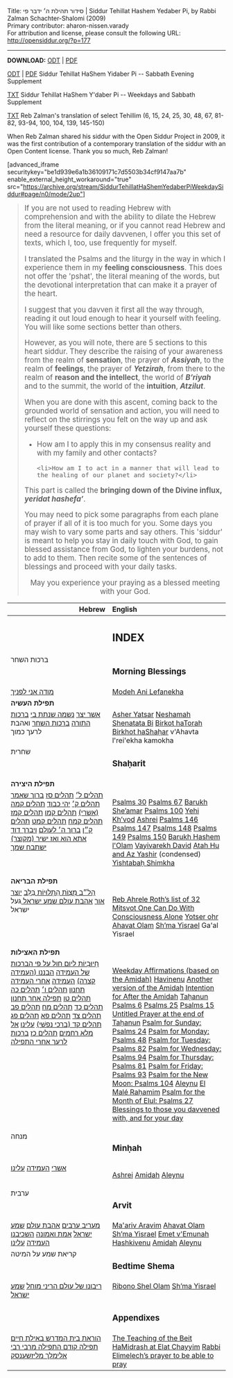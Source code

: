 <html>
<head></head>
<body>
Title: סידור תהילת ה׳ ידבר פי | Siddur Tehillat Hashem Yedaber Pi, by Rabbi Zalman Schachter-Shalomi (2009)<br />
Primary contributor: aharon-nissen.varady<br />
For attribution and license, please consult the following URL: <a href="http://opensiddur.org/?p=177">http://opensiddur.org/?p=177</a>
<p />
<hr />

<strong>DOWNLOAD:</strong> 
<a class="download" href="https://opensiddur.org/wp-content/uploads/2009/10/Siddur-Tehillat-haShem-Weekday-Siddur.odt">ODT</a> | <a class="pdf" href="https://opensiddur.org/wp-content/uploads/2009/10/Siddur-Tehillat-haShem-Weekday-Siddur.pdf">PDF</a>

<a class="download" href="https://opensiddur.org/wp-content/uploads/2009/10/Siddur-Tehillat-haShem-Sabbath-Supplement.odt">ODT</a> | <a class="pdf" href="https://opensiddur.org/wp-content/uploads/2009/10/Siddur-Tehillat-haShem-Sabbath-Supplement.pdf">PDF</a> Siddur Tehillat HaShem Yidaber Pi -- Sabbath Evening Supplement

<a class="download" href="https://opensiddur.org/wp-content/uploads/2009/10/Siddur-Tehillat-HaShem-Yidaber-Pi.txt">TXT</a> Siddur Tehillat HaShem Y'daber Pi -- Weekdays and Sabbath Supplement

<a class="download" href="https://opensiddur.org/wp-content/uploads/2009/10/Reb-Zalmans-Psalms-utf-8.txt">TXT</a> Reb Zalman's translation of select Tehillim (6, 15, 24, 25, 30, 48, 67, 81-82, 93-94, 100, 104, 139, 145-150)

When Reb Zalman shared his siddur with the Open Siddur Project in 2009, it was the first contribution of a contemporary translation of the siddur with an Open Content license. Thank you so much, Reb Zalman!

[advanced_iframe securitykey="be1d939e6a1b36109171c7d5503b34cf9147aa7b" enable_external_height_workaround="true" src="https://archive.org/stream/SiddurTehillatHaShemYedaberPiWeekdaySiddur#page/n0/mode/2up"]

<blockquote><div class="english" style="font-size: 1.2em;">
If you are not used to reading Hebrew with comprehension and with the ability to dilate the Hebrew from the literal meaning, or if you cannot read Hebrew and need a resource for daily davvenen, I offer you this set of texts, which I, too, use frequently for myself.

I translated the Psalms and the liturgy in the way in which I experience them in my <strong>feeling consciousness</strong>. This does not offer the 'pshat', the literal meaning of the words, but the devotional interpretation that can make it a prayer of the heart.

I suggest that you davven it first all the way through, reading it out loud enough to hear it yourself with feeling. You will like some sections better than others.

However, as you will note, there are 5 sections to this heart siddur.  They describe the raising of your awareness from the realm of <strong>sensation</strong>, the prayer of <strong><em>Assiyah</em></strong>, to the realm of <strong>feelings</strong>, the prayer of <strong><em>Yetzirah</em></strong>, from there to the realm of <strong>reason and the intellect</strong>, the world of <strong><em>B’riyah</em></strong> and to the summit, the world of the <strong>intuition</strong>, <strong><em>Atzilut</em></strong>.

When you are done with this ascent, coming back to the grounded world of sensation and action, you will need to reflect on the stirrings you felt on the way up and ask yourself these questions:

<ul>
    <li>How am I to apply this in my consensus reality and with my family and other contacts?</li>
    
    <li>How am I to act in a manner that will lead to the healing of our planet and society?</li>
</ul>

This part is called the <strong>bringing down of the Divine influx, <em>yeridat hashefa’</em></strong>.

You may need to pick some paragraphs from each plane of prayer if all of it is too much for you. Some days you may wish to vary some parts and say others. This 'siddur' is meant to help you stay in daily touch with God, to gain blessed assistance from God, to lighten your burdens, not to add to them. Then recite some of the sentences of blessings and proceed with your daily tasks.

<center>May you experience
your praying
as a blessed meeting
with your God.</center>
</div></blockquote>

<table style="margin-left: auto;margin-right: auto;" class="draggable">
<thead><tr><th id="x" style="text-align: right;">Hebrew</th><th style="text-align: left;">English</th></tr></thead>
<tbody>
<tr><td style="vertical-align:top;" width="46%">
<div class="liturgy"><span lang="he">

</span></div></td>
 
<td style="vertical-align:top;" width="53%">
<div class="english">
<h2>INDEX</h2>
</div></td></tr>


<tr><td style="vertical-align:top;" width="46%">
<div class="liturgy"><span lang="he">
ברכות השחר
</span></div></td>
 
<td style="vertical-align:top;" width="53%">
<div class="english">
<h3>Morning Blessings</h3>
</div></td></tr>


<tr><td style="vertical-align:top;" width="46%">
<div class="liturgy"><span lang="he">
<a href="http://opensiddur.org/?p=29385">מודה אני לפניך</a>
</span></div></td>
 
<td style="vertical-align:top;" width="53%">
<div class="english">
<a href="http://opensiddur.org/?p=29385">Modeh Ani Lefanekha</a>
</div></td></tr>


<tr><td style="vertical-align:top;" width="46%">
<div class="liturgy"><span lang="he">
<strong>תפילת העשיה</strong>
</span></div></td>
 
<td style="vertical-align:top;" width="53%">
<div class="english">

</div></td></tr>


<tr><td style="vertical-align:top;" width="46%">
<div class="liturgy"><span lang="he">
<a href="http://opensiddur.org/?p=17029">אשר יצר</a>
<a href="http://opensiddur.org/?p=17309">נשמה שנתת בי</a>
<a href="http://opensiddur.org/?p=17284">ברכות התורה</a>
<a href="http://opensiddur.org/?p=20929">ברכות השחר</a>
ואהבת לרעך כמוך
</span></div></td>
 
<td style="vertical-align:top;" width="53%">
<div class="english">
<a href="http://opensiddur.org/?p=17029">Asher Yatsar</a>
<a href="http://opensiddur.org/?p=17309">Neshamah Shenatata Bi</a>
<a href="http://opensiddur.org/?p=17284">Birkot haTorah</a>
<a href="http://opensiddur.org/?p=20929">Birkhot haShaḥar</a>
v'Ahavta l'rei'ekha kamokha
</div></td></tr>


<tr><td style="vertical-align:top;" width="46%">
<div class="liturgy"><span lang="he">
שחרית
</span></div></td>
 
<td style="vertical-align:top;" width="53%">
<div class="english">
<h3>Shaḥarit</h3>
</div></td></tr>


<tr><td style="vertical-align:top;" width="46%">
<div class="liturgy"><span lang="he">
<strong>תפילת היצירה</strong>
</span></div></td>
 
<td style="vertical-align:top;" width="53%">
<div class="english">

</div></td></tr>


<tr><td style="vertical-align:top;" width="46%">
<div class="liturgy"><span lang="he">
<a href="http://opensiddur.org/?p=16071">תהלים ל׳</a>
<a href="http://opensiddur.org/?p=16529">תהלים סז</a>
<a href="http://opensiddur.org/?p=17825">ברוך שאמר</a>
<a href="http://opensiddur.org/?p=16555">תהלים ק׳</a>
<a href="http://opensiddur.org/?p=18119">יהי כבוד</a>
<a href="http://opensiddur.org/?p=20948">תהלים קמה (אשרי)‏</a>
<a href="http://opensiddur.org/?p=20962">תהלים קמו</a>
<a href="http://opensiddur.org/?p=20969">תהלים קמז</a>
<a href="http://opensiddur.org/?p=20977">תהלים קמח</a>
<a href="http://opensiddur.org/?p=20984">תהלים קמט</a>
<a href="http://opensiddur.org/?p=20989">תהלים ק״ן</a>
<a href="http://opensiddur.org/?p=21001">ברוך ה׳ לעולם</a>
<a href="http://opensiddur.org/?p=21008">ויברך דוד</a>
<a href="http://opensiddur.org/?p=21013">אתא הוא ואז ישיר (מקוצר)‏</a>
<a href="http://opensiddur.org/?p=21023">ישתבח שמך </a>
</span></div></td>
 
<td style="vertical-align:top;" width="53%">
<div class="english">

<a href="http://opensiddur.org/?p=16071">Psalms 30</a>
<a href="http://opensiddur.org/?p=16529">Psalms 67</a>
<a href="http://opensiddur.org/?p=17825">Barukh She’amar</a>
<a href="http://opensiddur.org/?p=16555">Psalms 100</a>
<a href="http://opensiddur.org/?p=18119">Yehi Kh’vod</a>
<a href="http://opensiddur.org/?p=20948">Ashrei</a>
<a href="http://opensiddur.org/?p=20962">Psalms 146</a>
<a href="http://opensiddur.org/?p=20969">Psalms 147</a>
<a href="http://opensiddur.org/?p=20977">Psalms 148</a>
<a href="http://opensiddur.org/?p=20984">Psalms 149</a>
<a href="http://opensiddur.org/?p=20989">Psalms 150</a>
<a href="http://opensiddur.org/?p=21001">Barukh Hashem l'Olam</a>
<a href="http://opensiddur.org/?p=21008">Vayivarekh David</a>
<a href="http://opensiddur.org/?p=21013">Atah Hu and Az Yashir</a> (condensed)
<a href="http://opensiddur.org/?p=21023">Yishtabaḥ Shimkha</a>

</div></td></tr>


<tr><td style="vertical-align:top;" width="46%">
<div class="liturgy"><span lang="he">
<strong>תפילת הבריאה</strong>
</span></div></td>
 
<td style="vertical-align:top;" width="53%">
<div class="english">

</div></td></tr>


<tr><td style="vertical-align:top;" width="46%">
<div class="liturgy"><span lang="he">
<a href="http://opensiddur.org/?p=21031">הַל״ב מִצְוֺת הַתְלוּיוֹת בַּלֵּב</a>
<a href="http://opensiddur.org/?p=21412">יוצר אור</a>
<a href="http://opensiddur.org/?p=21403">אהבת עולם </a>
<a href="http://opensiddur.org/?p=20907">שמע ישראל </a>
געל ישראל
</span></div></td>
 
<td style="vertical-align:top;" width="53%">
<div class="english">

<a href="http://opensiddur.org/?p=21031">Reb Ahrele Roth’s list of 32 Mitsvot One Can Do With Consciousness Alone</a>
<a href="http://opensiddur.org/?p=21412">Yotser ohr</a>
<a href="http://opensiddur.org/?p=21403">Ahavat Olam</a>
<a href="http://opensiddur.org/?p=20907">Sh’ma Yisrael</a>
Ga'al Yisrael
</div></td></tr>


<tr><td style="vertical-align:top;" width="46%">
<div class="liturgy"><span lang="he">
<strong>תפילת האצילות</strong>
</span></div></td>
 
<td style="vertical-align:top;" width="53%">
<div class="english">

</div></td></tr>


<tr><td style="vertical-align:top;" width="46%">
<div class="liturgy"><span lang="he">
<a href="http://opensiddur.org/?p=21107">חִיוּבִיוֹת ליום חול על פי הברכות של העמידה</a>
<a href="http://opensiddur.org/?p=21089">הבננו (העמידה קצרה)‏</a>
<a href="http://opensiddur.org/?p=30340">העמידה</a>
<a href="http://opensiddur.org/?p=29416">אחרי העמידה</a>
<a href="http://opensiddur.org/?p=10440">תחנון</a>
<a href="http://opensiddur.org/?p=20900">תהלים ו׳</a>
<a href="http://opensiddur.org/?p=20883">תהלים כה</a>
<a href="http://opensiddur.org/?p=20866">תהלים טו</a>
<a href="http://opensiddur.org/?p=20851">תפילה אחר תחנון</a>
<a href="http://opensiddur.org/?p=16164">תהלים כד</a>
<a href="http://opensiddur.org/?p=16235">תהלים מח</a>
<a href="http://opensiddur.org/?p=16241">תהלים פב</a>
<a href="http://opensiddur.org/?p=16119">תהלים צד</a>
<a href="http://opensiddur.org/?p=16128">תהלים פא</a>
<a href="http://opensiddur.org/?p=16137">תהלים פג</a>
<a href="http://opensiddur.org/?p=20811">תהלים קד (ברכי נפשׁי)‏</a>
<a href="http://opensiddur.org/?p=20891">עלינו</a>
<a href="http://opensiddur.org/?p=29393">אל מלא רחמים</a>
<a href="http://opensiddur.org/?p=16709">תהלים כז</a>
<a href="http://opensiddur.org/?p=21390">ברכות לרעך אחרי התפילה</a>
&nbsp;
</span></div></td>
 
<td style="vertical-align:top;" width="53%">
<div class="english">

<a href="http://opensiddur.org/?p=21107">Weekday Affirmations (based on the Amidah)</a>
<a href="http://opensiddur.org/?p=21089">Havinenu</a>
<a href="http://opensiddur.org/?p=30340">Another version of the Amidah</a>
<a href="http://opensiddur.org/?p=29416">Intention for After the Amidah</a>
<a href="http://opensiddur.org/?p=10440">Taḥanun</a>
<a href="http://opensiddur.org/?p=20900">Psalms 6</a>
<a href="http://opensiddur.org/?p=20883">Psalms 25</a>
<a href="http://opensiddur.org/?p=20866">Psalms 15</a>
<a href="http://opensiddur.org/?p=20851">Untitled Prayer at the end of Taḥanun</a>
<a href="http://opensiddur.org/?p=16164">Psalm for Sunday: Psalms 24</a>
<a href="http://opensiddur.org/?p=16235">Psalm for Monday: Psalms 48</a>
<a href="http://opensiddur.org/?p=16241">Psalm for Tuesday: Psalms 82</a>
<a href="http://opensiddur.org/?p=16119">Psalm for Wednesday: Psalms 94</a>
<a href="http://opensiddur.org/?p=16128">Psalm for Thursday: Psalms 81</a>
<a href="http://opensiddur.org/?p=16137">Psalm for Friday: Psalms 93</a>
<a href="http://opensiddur.org/?p=20811">Psalm for the New Moon: Psalms 104</a>
<a href="http://opensiddur.org/?p=20891">Aleynu</a>
<a href="http://opensiddur.org/?p=29393">El Malé Raḥamim</a>
<a href="http://opensiddur.org/?p=16709">Psalm for the Month of Elul: Psalms 27</a>
<a href="http://opensiddur.org/?p=21390">Blessings to those you davvened with, and for your day</a>

</div></td></tr>


<tr><td style="vertical-align:top;" width="46%">
<div class="liturgy"><span lang="he">
מנחה
</span></div></td>
 
<td style="vertical-align:top;" width="53%">
<div class="english">
<h3>Minḥah</h3>
</div></td></tr>


<tr><td style="vertical-align:top;" width="46%">
<div class="liturgy"><span lang="he">
<a href="http://opensiddur.org/?p=20948">אשרי</a>
<a href="http://opensiddur.org/?p=30340">העמידה</a>
<a href="http://opensiddur.org/?p=20891">עלינו</a>
</span></div></td>
 
<td style="vertical-align:top;" width="53%">
<div class="english">

<a href="http://opensiddur.org/?p=20948">Ashrei</a>
<a href="http://opensiddur.org/?p=30340">Amidah</a>
<a href="http://opensiddur.org/?p=20891">Aleynu</a>

</div></td></tr>


<tr><td style="vertical-align:top;" width="46%">
<div class="liturgy"><span lang="he">
ערבית
</span></div></td>
 
<td style="vertical-align:top;" width="53%">
<div class="english">
<h3>Arvit</h3>
</div></td></tr>


<tr><td style="vertical-align:top;" width="46%">
<div class="liturgy"><span lang="he">
<a href="http://opensiddur.org/?p=22068">מעריב ערבים</a>
<a href="http://opensiddur.org/?p=22073">אהבת עולם</a>
<a href="http://opensiddur.org/?p=20907">שמע ישראל</a>
<a href="http://opensiddur.org/?p=29411">אמת ואמונה</a>
<a href="http://opensiddur.org/?p=29407">השכיבנו</a>
<a href="http://opensiddur.org/?p=30340">העמידה</a>
<a href="http://opensiddur.org/?p=20891">עלינו</a>
</span></div></td>
 
<td style="vertical-align:top;" width="53%">
<div class="english">
<a href="http://opensiddur.org/?p=22068">Ma'ariv Aravim</a>
<a href="http://opensiddur.org/?p=22073">Ahavat Olam</a>
<a href="http://opensiddur.org/?p=20907">Sh’ma Yisrael</a>
<a href="http://opensiddur.org/?p=29411">Emet v'Emunah</a>
<a href="http://opensiddur.org/?p=29407">Hashkivenu</a>
<a href="http://opensiddur.org/?p=30340">Amidah</a>
<a href="http://opensiddur.org/?p=20891">Aleynu</a>
</div></td></tr>


<tr><td style="vertical-align:top;" width="46%">
<div class="liturgy"><span lang="he">
קריאת שמע על המיטה
</span></div></td>
 
<td style="vertical-align:top;" width="53%">
<div class="english">
<h3>Bedtime Shema</h3>
</div></td></tr>


<tr><td style="vertical-align:top;" width="46%">
<div class="liturgy"><span lang="he">
<a href="http://opensiddur.org/?p=16104">ריבונו של עולם הריני מוחל</a>
<a href="http://opensiddur.org/?p=20907">שמע ישראל</a>
</span></div></td>
 
<td style="vertical-align:top;" width="53%">
<div class="english">
<a href="http://opensiddur.org/?p=16104">Ribono Shel Olam</a>
<a href="http://opensiddur.org/?p=20907">Sh’ma Yisrael</a>
</div></td></tr>


<tr><td style="vertical-align:top;" width="46%">
<div class="liturgy"><span lang="he">

</span></div></td>
 
<td style="vertical-align:top;" width="53%">
<div class="english">
<h3>Appendixes</h3>
</div></td></tr>


<tr><td style="vertical-align:top;" width="46%">
<div class="liturgy"><span lang="he">
<a href="http://opensiddur.org/?p=16080">הוראת בית המדרש באילת חיים</a>
<a href="http://opensiddur.org/?p=16095">תפילה קודם התפילה מרבי רבי אלימלך מליזשענסק</a>
</span></div></td>
 
<td style="vertical-align:top;" width="53%">
<div class="english">
<a href="http://opensiddur.org/?p=16080">The Teaching of the Beit HaMidrash at Elat Chayyim</a>
<a href="http://opensiddur.org/?p=16095">Rabbi Elimelech’s prayer to be able to pray</a>
</div></td></tr>
</tbody></table>
</body>
</html>